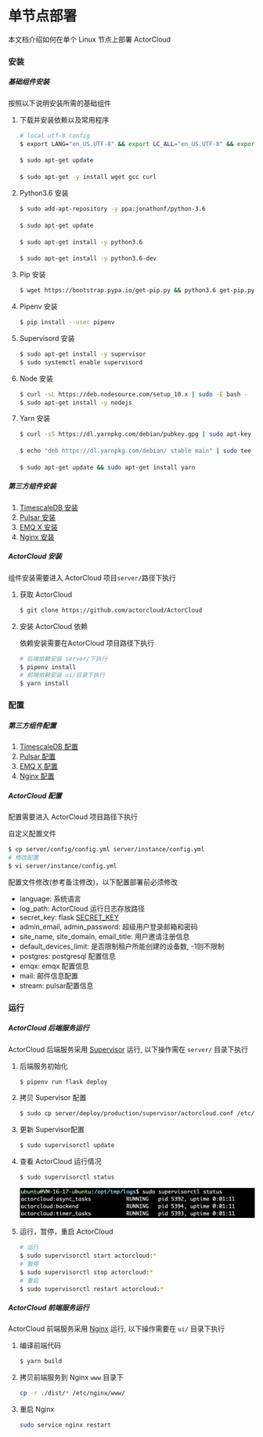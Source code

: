 # 单节点部署

本文档介绍如何在单个 Linux 节点上部署 ActorCloud

### 安装

##### 基础组件安装

按照以下说明安装所需的基础组件

1. 下载并安装依赖以及常用程序

   ```bash
   # local utf-8 config
   $ export LANG="en_US.UTF-8" && export LC_ALL="en_US.UTF-8" && export LC_CTYPE=en_US.UTF-8
   
   $ sudo apt-get update
   
   $ sudo apt-get -y install wget gcc curl
   ```

2. Python3.6 安装

   ```bash
   $ sudo add-apt-repository -y ppa:jonathonf/python-3.6
   
   $ sudo apt-get update
   
   $ sudo apt-get install -y python3.6
   
   $ sudo apt-get install -y python3.6-dev
   ```

3. Pip 安装

   ```bash
   $ wget https://bootstrap.pypa.io/get-pip.py && python3.6 get-pip.py --force-reinstall --user
   ```

4. Pipenv 安装

   ```bash
   $ pip install --user pipenv
   ```

5. Supervisord 安装

   ```bash
   $ sudo apt-get install -y supervisor
   $ sudo systemctl enable supervisord
   ```

6. Node 安装

   ```bash
   $ curl -sL https://deb.nodesource.com/setup_10.x | sudo -E bash -
   $ sudo apt-get install -y nodejs
   ```

7. Yarn 安装

   ```bash
   $ curl -sS https://dl.yarnpkg.com/debian/pubkey.gpg | sudo apt-key add -
   
   $ echo "deb https://dl.yarnpkg.com/debian/ stable main" | sudo tee /etc/apt/sources.list.d/yarn.list
   
   $ sudo apt-get update && sudo apt-get install yarn
   ```

   

##### 第三方组件安装

1. [TimescaleDB 安装](timescaledb.md#timescaledb-安装)
2. [Pulsar 安装](pulsar.md#pulsar-安装)
3. [EMQ X 安装](emqx.md#emq-x-安装)
4. [Nginx 安装](nginx.md#nginx-安装)



##### ActorCloud 安装

组件安装需要进入 ActorCloud 项目`server/`路径下执行

1. 获取 ActorCloud

   ```bash
   $ git clone https://github.com/actorcloud/ActorCloud
   ```

2. 安装 ActorCloud 依赖

   依赖安装需要在ActorCloud 项目路径下执行

   ```bash
   # 后端依赖安装 server/下执行
   $ pipenv install
   # 前端依赖安装 ui/目录下执行
   $ yarn install
   ```





### 配置

##### 第三方组件配置

1. [TimescaleDB 配置](timescaledb.md#timescaledb-配置)
2. [Pulsar 配置](pulsar.md#pulsar-配置)
3. [EMQ X 配置](emqx.md#emq-x-配置)
4. [Nginx 配置](nginx.md#nginx-配置)

##### ActorCloud 配置

配置需要进入 ActorCloud 项目路径下执行

自定义配置文件

```bash
$ cp server/config/config.yml server/instance/config.yml
# 修改配置
$ vi server/instance/config.yml
```

配置文件修改(参考备注修改)，以下配置部署前必须修改

* language: 系统语言
* log_path: ActorCloud 运行日志存放路径
* secret_key:  flask [SECRET_KEY](http://flask.pocoo.org/docs/1.0/config/#SECRET_KEY)
* admin_email, admin_password: 超级用户登录邮箱和密码
* site_name, site_domain, email_title:  用户邀请注册信息
* default_devices_limit: 是否限制租户所能创建的设备数, -1则不限制
* postgres: postgresql 配置信息
* emqx: emqx 配置信息
* mail: 邮件信息配置
* stream: pulsar配置信息





### 运行

##### ActorCloud 后端服务运行

ActorCloud 后端服务采用 [Supervisor](http://supervisord.org/) 运行, 以下操作需在 `server/` 目录下执行
1. 后端服务初始化

   ```bash
   $ pipenv run flask deploy
   ```
   
2. 拷贝 Supervisor 配置

   ```bash
   $ sudo cp server/deploy/production/supervisor/actorcloud.conf /etc/supervisor/conf.d/
   ```

3. 更新 Supervisor配置

   ```bash
   $ sudo supervisorctl update
   ```

4. 查看 ActorCloud 运行情况

   ```bash
   $ sudo supervisorctl status
   ```
   ![actorcloud_run_status](_assets/actorcloud_run_status.png)

5. 运行，暂停，重启 ActorCloud

   ```bash
   # 运行
   $ sudo supervisorctl start actorcloud:*
   # 暂停
   $ sudo supervisorctl stop actorcloud:*
   # 重启
   $ sudo supervisorctl restart actorcloud:*
   ```



##### ActorCloud 前端服务运行

ActorCloud 前端服务采用 [Nginx](https://www.nginx.com/) 运行, 以下操作需要在 `ui/` 目录下执行

1. 编译前端代码

   ```bash
   $ yarn build
   ```

2. 拷贝前端服务到 Nginx `www` 目录下

   ```bash
   cp -r ./dist/* /etc/nginx/www/
   ```

3. 重启 Nginx 

   ```bash
   sudo service nginx restart
   ```


